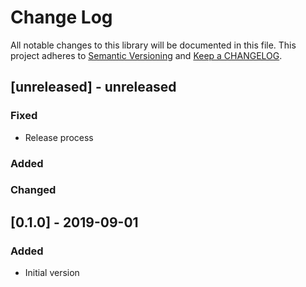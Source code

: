 # Change Log

All notable changes to this library will be documented in this file. This project adheres to [Semantic Versioning](http://semver.org/) and [Keep a CHANGELOG](http://keepachangelog.com/).

## [unreleased] - unreleased

### Fixed

- Release process

### Added


### Changed


## [0.1.0] - 2019-09-01

### Added

- Initial version

